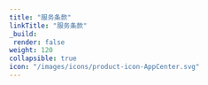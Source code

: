 ```yaml
---
title: "服务条款"
linkTitle: "服务条款"
_build:
 render: false 
weight: 120
collapsible: true
icon: "/images/icons/product-icon-AppCenter.svg"
---
```


